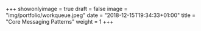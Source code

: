 +++
showonlyimage = true
draft = false
image = "img/portfolio/workqueue.jpeg"
date = "2018-12-15T19:34:33+01:00"
title = "Core Messaging Patterns"
weight = 1
+++

